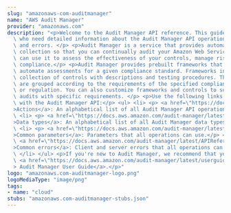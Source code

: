 ```yaml
---
slug: "amazonaws-com-auditmanager"
name: "AWS Audit Manager"
provider: "amazonaws.com"
description: "<p>Welcome to the Audit Manager API reference. This guide is for developers\
  \ who need detailed information about the Audit Manager API operations, data types,\
  \ and errors. </p> <p>Audit Manager is a service that provides automated evidence\
  \ collection so that you can continually audit your Amazon Web Services usage. You\
  \ can use it to assess the effectiveness of your controls, manage risk, and simplify\
  \ compliance.</p> <p>Audit Manager provides prebuilt frameworks that structure and\
  \ automate assessments for a given compliance standard. Frameworks include a prebuilt\
  \ collection of controls with descriptions and testing procedures. These controls\
  \ are grouped according to the requirements of the specified compliance standard\
  \ or regulation. You can also customize frameworks and controls to support internal\
  \ audits with specific requirements. </p> <p>Use the following links to get started\
  \ with the Audit Manager API:</p> <ul> <li> <p> <a href=\"https://docs.aws.amazon.com/audit-manager/latest/APIReference/API_Operations.html\"\
  >Actions</a>: An alphabetical list of all Audit Manager API operations.</p> </li>\
  \ <li> <p> <a href=\"https://docs.aws.amazon.com/audit-manager/latest/APIReference/API_Types.html\"\
  >Data types</a>: An alphabetical list of all Audit Manager data types.</p> </li>\
  \ <li> <p> <a href=\"https://docs.aws.amazon.com/audit-manager/latest/APIReference/CommonParameters.html\"\
  >Common parameters</a>: Parameters that all operations can use.</p> </li> <li> <p>\
  \ <a href=\"https://docs.aws.amazon.com/audit-manager/latest/APIReference/CommonErrors.html\"\
  >Common errors</a>: Client and server errors that all operations can return.</p>\
  \ </li> </ul> <p>If you're new to Audit Manager, we recommend that you review the\
  \ <a href=\"https://docs.aws.amazon.com/audit-manager/latest/userguide/what-is.html\"\
  > Audit Manager User Guide</a>.</p>"
logo: "amazonaws.com-auditmanager-logo.png"
logoMediaType: "image/png"
tags:
- name: "cloud"
stubs: "amazonaws.com-auditmanager-stubs.json"
---
```

